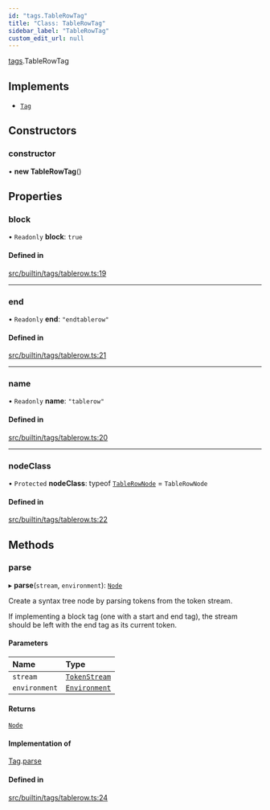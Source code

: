 ```yaml
---
id: "tags.TableRowTag"
title: "Class: TableRowTag"
sidebar_label: "TableRowTag"
custom_edit_url: null
---
```


[tags](../namespaces/tags.md).TableRowTag

## Implements

- [`Tag`](../interfaces/Tag.md)

## Constructors

### constructor

• **new TableRowTag**()

## Properties

### block

• `Readonly` **block**: ``true``

#### Defined in

[src/builtin/tags/tablerow.ts:19](https://github.com/jg-rp/liquidscript/blob/6bed77c/src/builtin/tags/tablerow.ts#L19)

___

### end

• `Readonly` **end**: ``"endtablerow"``

#### Defined in

[src/builtin/tags/tablerow.ts:21](https://github.com/jg-rp/liquidscript/blob/6bed77c/src/builtin/tags/tablerow.ts#L21)

___

### name

• `Readonly` **name**: ``"tablerow"``

#### Defined in

[src/builtin/tags/tablerow.ts:20](https://github.com/jg-rp/liquidscript/blob/6bed77c/src/builtin/tags/tablerow.ts#L20)

___

### nodeClass

• `Protected` **nodeClass**: typeof [`TableRowNode`](tags.TableRowNode.md) = `TableRowNode`

#### Defined in

[src/builtin/tags/tablerow.ts:22](https://github.com/jg-rp/liquidscript/blob/6bed77c/src/builtin/tags/tablerow.ts#L22)

## Methods

### parse

▸ **parse**(`stream`, `environment`): [`Node`](../interfaces/Node.md)

Create a syntax tree node by parsing tokens from the token
stream.

If implementing a block tag (one with a start and end tag),
the stream should be left with the end tag as its current
token.

#### Parameters

| Name | Type |
| :------ | :------ |
| `stream` | [`TokenStream`](../interfaces/tokens.TokenStream.md) |
| `environment` | [`Environment`](Environment.md) |

#### Returns

[`Node`](../interfaces/Node.md)

#### Implementation of

[Tag](../interfaces/Tag.md).[parse](../interfaces/Tag.md#parse)

#### Defined in

[src/builtin/tags/tablerow.ts:24](https://github.com/jg-rp/liquidscript/blob/6bed77c/src/builtin/tags/tablerow.ts#L24)
